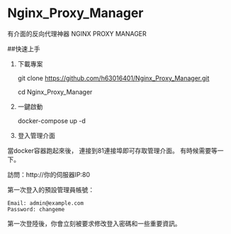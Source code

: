 # Nginx_Proxy_Manager
有介面的反向代理神器 NGINX PROXY MANAGER

##快速上手

1. 下載專案

    git clone https://github.com/h63016401/Nginx_Proxy_Manager.git
    
    cd Nginx_Proxy_Manager

2. 一鍵啟動

    docker-compose up -d

3. 登入管理介面

當docker容器跑起來後， 連接到81連接埠即可存取管理介面。 有時候需要等一下。

訪問：http://你的伺服器IP:80

第一次登入的預設管理員帳號：

    Email: admin@example.com
    Password: changeme

第一次登陸後，你會立刻被要求修改登入密碼和一些重要資訊。
